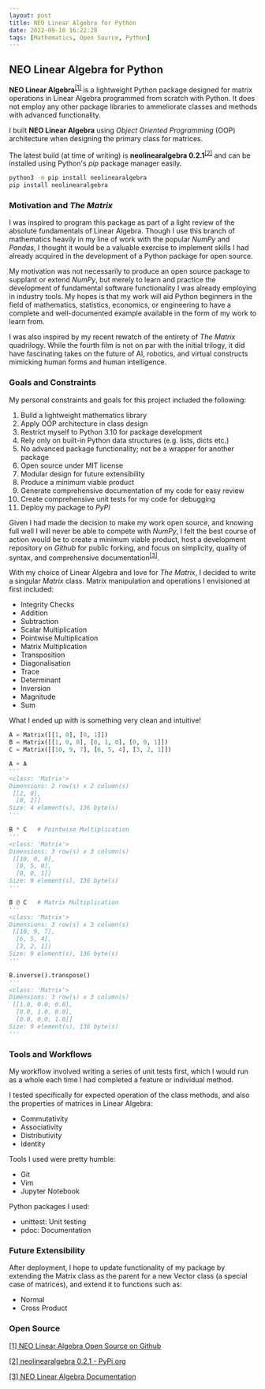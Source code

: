 ```yaml
---
layout: post
title: NEO Linear Algebra for Python
date: 2022-09-10 16:22:28
tags: [Mathematics, Open Source, Python]
---
```

## NEO Linear Algebra for Python

**NEO Linear Algebra**<sup>[[1]](https://github.com/sajidsarker/neolinearalgebra)</sup> is a lightweight Python package designed for matrix operations in Linear Algebra programmed from scratch with Python. It does not employ any other package libraries to ammeliorate classes and methods with advanced functionality.

I built **NEO Linear Algebra** using *Object Oriented Programming* (OOP) architecture when designing the primary class for matrices.

The latest build (at time of writing) is **neolinearalgebra 0.2.1**<sup>[[2]](https://pypi.org/project/neolinearalgebra/0.2.1/)</sup> and can be installed using Python's *pip* package manager easily.

```bash
python3 -m pip install neolinearalgebra
pip install neolinearalgebra
```

### Motivation and *The Matrix*

I was inspired to program this package as part of a light review of the absolute fundamentals of Linear Algebra. Though I use this branch of mathematics heavily in my line of work with the popular *NumPy* and *Pandas*, I thought it would be a valuable exercise to implement skills I had already acquired in the development of a Python package for open source.

My motivation was not necessarily to produce an open source package to supplant or extend *NumPy*, but merely to learn and practice the development of fundamental software functionality I was already employing in industry tools. My hopes is that my work will aid Python beginners in the field of mathematics, statistics, economics, or engineering to have a complete and well-documented example available in the form of my work to learn from.

I was also inspired by my recent rewatch of the entirety of *The Matrix* quadrilogy. While the fourth film is not on par with the initial trilogy, it did have fascinating takes on the future of AI, robotics, and virtual constructs mimicking human forms and human intelligence.

### Goals and Constraints

My personal constraints and goals for this project included the following:
1. Build a lightweight mathematics library
2. Apply OOP architecture in class design
3. Restrict myself to Python 3.10 for package development
4. Rely only on built-in Python data structures (e.g. lists, dicts etc.)
5. No advanced package functionality; not be a wrapper for another package
6. Open source under MIT license
7. Modular design for future extensibility
8. Produce a minimum viable product
9. Generate comprehensive documentation of my code for easy review
10. Create comprehensive unit tests for my code for debugging
11. Deploy my package to *PyPI*

Given I had made the decision to make my work open source, and knowing full well I will never be able to compete with *NumPy*, I felt the best course of action would be to create a minimum viable product, host a development repository on *Github* for public forking, and focus on simplicity, quality of syntax, and comprehensive documentation<sup>[[3]](/docs/assets/documentation/neolinearalgebra/Documentation.html)</sup>.

With my choice of Linear Algebra and love for *The Matrix*, I decided to write a singular *Matrix* class. Matrix manipulation and operations I envisioned at first included:
- Integrity Checks
- Addition
- Subtraction
- Scalar Multiplication
- Pointwise Multiplication
- Matrix Multiplication
- Transposition
- Diagonalisation
- Trace
- Determinant
- Inversion
- Magnitude
- Sum

What I ended up with is something very clean and intuitive!

```python
A = Matrix([[1, 0], [0, 1]])
B = Matrix([[1, 0, 0], [0, 1, 0], [0, 0, 1]])
C = Matrix([[10, 9, 7], [6, 5, 4], [3, 2, 1]])

A + A
'''
<class: 'Matrix'>
Dimensions: 2 row(s) x 2 column(s)
 [[2, 0],
  [0, 2]]
Size: 4 element(s), 136 byte(s)
'''

B * C   # Pointwise Multiplication
'''
<class: 'Matrix'>
Dimensions: 3 row(s) x 3 column(s)
 [[10, 0, 0],
  [0, 5, 0],
  [0, 0, 1]]
Size: 9 element(s), 136 byte(s)
'''

B @ C   # Matrix Multiplication
'''
<class: 'Matrix'>
Dimensions: 3 row(s) x 3 column(s)
 [[10, 9, 7],
  [6, 5, 4],
  [3, 2, 1]]
Size: 9 element(s), 136 byte(s)
'''

B.inverse().transpose()
'''
<class: 'Matrix'>
Dimensions: 3 row(s) x 3 column(s)
 [[1.0, 0.0, 0.0],
  [0.0, 1.0, 0.0],
  [0.0, 0.0, 1.0]]
Size: 9 element(s), 136 byte(s)
'''
```

### Tools and Workflows
My workflow involved writing a series of unit tests first, which I would run as a whole each time I had completed a feature or individual method.

I tested specifically for expected operation of the class methods, and also the properties of matrices in Linear Algebra:
- Commutativity
- Associativity
- Distributivity
- Identity

Tools I used were pretty humble:
- Git
- Vim
- Jupyter Notebook

Python packages I used:
- unittest: Unit testing
- pdoc: Documentation

### Future Extensibility

After deployment, I hope to update functionality of my package by extending the Matrix class as the parent for a new Vector class (a special case of matrices), and extend it to functions such as:
- Normal
- Cross Product

### Open Source

[[1] NEO Linear Algebra Open Source on Github](https://github.com/sajidsarker/neolinearalgebra)

[[2] neolinearalgebra 0.2.1 - PyPi.org](https://pypi.org/project/neolinearalgebra/0.2.1/)

[[3] NEO Linear Algebra Documentation](/docs/assets/documentation/neolinearalgebra/Documentation.html)
